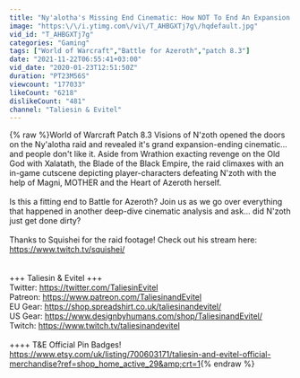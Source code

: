 ```yaml
---
title: "Ny'alotha's Missing End Cinematic: How NOT To End An Expansion & N'zoth's Trick | Cinematic Analysis"
image: "https:\/\/i.ytimg.com\/vi\/T_AHBGXTj7g\/hqdefault.jpg"
vid_id: "T_AHBGXTj7g"
categories: "Gaming"
tags: ["World of Warcraft","Battle for Azeroth","patch 8.3"]
date: "2021-11-22T06:55:41+03:00"
vid_date: "2020-01-23T12:51:50Z"
duration: "PT23M56S"
viewcount: "177033"
likeCount: "6218"
dislikeCount: "481"
channel: "Taliesin & Evitel"
---
```

{% raw %}World of Warcraft Patch 8.3 Visions of N'zoth opened the doors on the Ny'alotha raid and revealed it's grand expansion-ending cinematic... and people don't like it. Aside from Wrathion exacting revenge on the Old God with Xalatath, the Blade of the Black Empire, the raid climaxes with an in-game cutscene depicting player-characters defeating N'zoth with the help of Magni, MOTHER and the Heart of Azeroth herself.<br /><br />Is this a fitting end to Battle for Azeroth? Join us as we go over everything that happened in another deep-dive cinematic analysis and ask... did N'zoth just get done dirty?<br /><br />Thanks to Squishei for the raid footage! Check out his stream here:<br /><a rel="nofollow" target="blank" href="https://www.twitch.tv/squishei/">https://www.twitch.tv/squishei/</a><br /><br /><br />+++ Taliesin &amp; Evitel +++ <br />Twitter: <a rel="nofollow" target="blank" href="https://twitter.com/TaliesinEvitel">https://twitter.com/TaliesinEvitel</a> <br />Patreon: <a rel="nofollow" target="blank" href="https://www.patreon.com/TaliesinandEvitel">https://www.patreon.com/TaliesinandEvitel</a> <br />EU Gear: <a rel="nofollow" target="blank" href="https://shop.spreadshirt.co.uk/taliesinandevitel/">https://shop.spreadshirt.co.uk/taliesinandevitel/</a> <br />US Gear: <a rel="nofollow" target="blank" href="https://www.designbyhumans.com/shop/TaliesinandEvitel/">https://www.designbyhumans.com/shop/TaliesinandEvitel/</a> <br />Twitch: <a rel="nofollow" target="blank" href="https://www.twitch.tv/taliesinandevitel">https://www.twitch.tv/taliesinandevitel</a> <br /><br />++++ T&amp;E Official Pin Badges! <a rel="nofollow" target="blank" href="https://www.etsy.com/uk/listing/700603171/taliesin-and-evitel-official-merchandise?ref=shop_home_active_29&amp;crt=1">https://www.etsy.com/uk/listing/700603171/taliesin-and-evitel-official-merchandise?ref=shop_home_active_29&amp;crt=1</a>{% endraw %}
